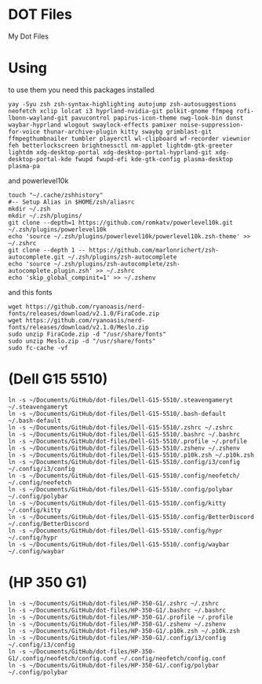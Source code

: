 # DOT Files
My Dot Files


 # Using


 to use them you need this packages installed 


`yay -Syu zsh zsh-syntax-highlighting autojump zsh-autosuggestions neofetch xclip lolcat i3 hyprland-nvidia-git polkit-gnome ffmpeg rofi-lbonn-wayland-git pavucontrol papirus-icon-theme nwg-look-bin dunst waybar-hyprland wlogout swaylock-effects pamixer noise-suppression-for-voice thunar-archive-plugin kitty swaybg grimblast-git ffmpegthumbnailer tumbler playerctl wl-clipboard wf-recorder viewnior feh betterlockscreen brightnessctl nm-applet lightdm-gtk-greeter lightdm xdg-desktop-portal xdg-desktop-portal-hyprland-git xdg-desktop-portal-kde fwupd fwupd-efi kde-gtk-config plasma-desktop plasma-pa`


 and powerlevel10k


```
touch "~/.cache/zshhistory"
#-- Setup Alias in $HOME/zsh/aliasrc
mkdir ~/.zsh
mkdir ~/.zsh/plugins/
git clone --depth=1 https://github.com/romkatv/powerlevel10k.git ~/.zsh/plugins/powerlevel10k
echo 'source ~/.zsh/plugins/powerlevel10k/powerlevel10k.zsh-theme' >> ~/.zshrc
git clone --depth 1 -- https://github.com/marlonrichert/zsh-autocomplete.git ~/.zsh/plugins/zsh-autocomplete
echo 'source ~/.zsh/plugins/zsh-autocomplete/zsh-autocomplete.plugin.zsh' >> ~/.zshrc
echo 'skip_global_compinit=1' >> ~/.zshenv
```


and this fonts


```
wget https://github.com/ryanoasis/nerd-fonts/releases/download/v2.1.0/FiraCode.zip
wget https://github.com/ryanoasis/nerd-fonts/releases/download/v2.1.0/Meslo.zip
sudo unzip FiraCode.zip -d "/usr/share/fonts"
sudo unzip Meslo.zip -d "/usr/share/fonts"
sudo fc-cache -vf
```


# (Dell G15 5510)


```
ln -s ~/Documents/GitHub/dot-files/Dell-G15-5510/.steavengameryt ~/.steavengameryt
ln -s ~/Documents/GitHub/dot-files/Dell-G15-5510/.bash-default ~/.bash-default
ln -s ~/Documents/GitHub/dot-files/Dell-G15-5510/.zshrc ~/.zshrc
ln -s ~/Documents/GitHub/dot-files/Dell-G15-5510/.bashrc ~/.bashrc
ln -s ~/Documents/GitHub/dot-files/Dell-G15-5510/.profile ~/.profile
ln -s ~/Documents/GitHub/dot-files/Dell-G15-5510/.zshenv ~/.zshenv
ln -s ~/Documents/GitHub/dot-files/Dell-G15-5510/.p10k.zsh ~/.p10k.zsh
ln -s ~/Documents/GitHub/dot-files/Dell-G15-5510/.config/i3/config ~/.config/i3/config
ln -s ~/Documents/GitHub/dot-files/Dell-G15-5510/.config/neofetch/ ~/.config/neofetch
ln -s ~/Documents/GitHub/dot-files/Dell-G15-5510/.config/polybar ~/.config/polybar
ln -s ~/Documents/GitHub/dot-files/Dell-G15-5510/.config/kitty ~/.config/kitty
ln -s ~/Documents/GitHub/dot-files/Dell-G15-5510/.config/BetterDiscord ~/.config/BetterDiscord
ln -s ~/Documents/GitHub/dot-files/Dell-G15-5510/.config/hypr ~/.config/hypr
ln -s ~/Documents/GitHub/dot-files/Dell-G15-5510/.config/waybar ~/.config/waybar
```


# (HP 350 G1)


```
ln -s ~/Documents/GitHub/dot-files/HP-350-G1/.zshrc ~/.zshrc
ln -s ~/Documents/GitHub/dot-files/HP-350-G1/.bashrc ~/.bashrc
ln -s ~/Documents/GitHub/dot-files/HP-350-G1/.profile ~/.profile
ln -s ~/Documents/GitHub/dot-files/HP-350-G1/.zshenv ~/.zshenv
ln -s ~/Documents/GitHub/dot-files/HP-350-G1/.p10k.zsh ~/.p10k.zsh
ln -s ~/Documents/GitHub/dot-files/HP-350-G1/.config/i3/config ~/.config/i3/config
ln -s ~/Documents/GitHub/dot-files/HP-350-G1/.config/neofetch/config.conf ~/.config/neofetch/config.conf
ln -s ~/Documents/GitHub/dot-files/HP-350-G1/.config/polybar ~/.config/polybar
```
